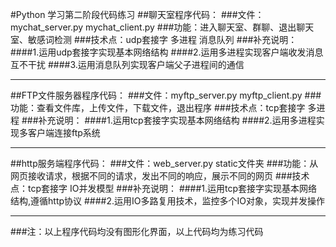 #Python 学习第二阶段代码练习
##聊天室程序代码：
###文件：mychat_server.py  mychat_client.py
###功能：进入聊天室、群聊、退出聊天室、敏感词检测
###技术点：udp套接字 多进程 消息队列
###补充说明：
####1.运用udp套接字实现基本网络结构
####2.运用多进程实现客户端收发消息互不干扰
####3.运用消息队列实现客户端父子进程间的通信

---
##FTP文件服务器程序代码：
###文件：myftp_server.py myftp_client.py
###功能：查看文件库，上传文件，下载文件，退出程序
###技术点：tcp套接字 多进程 
###补充说明：
####1.运用tcp套接字实现基本网络结构
####2.运用多进程实现多客户端连接ftp系统

---
##http服务端程序代码：
###文件：web_server.py static文件夹
###功能：从网页接收请求，根据不同的请求，发出不同的响应，展示不同的网页
###技术点：tcp套接字 IO并发模型
###补充说明：
####1.运用tcp套接字实现基本网络结构,遵循http协议
####2.运用IO多路复用技术，监控多个IO对象，实现并发操作

---
###注：以上程序代码均没有图形化界面，以上代码均为练习代码




